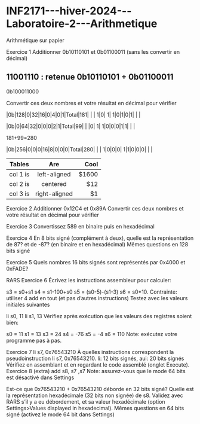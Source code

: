 # INF2171---hiver-2024---Laboratoire-2---Arithmetique

Arithmétique sur papier

Exercice 1
Additionner 0b10110101 et 0b01100011 (sans les convertir en décimal)

   11001110 : retenue
 0b10110101 +
 0b01100011
-------------
0b100011000

Convertir ces deux nombres et votre résultat en décimal pour vérifier

|0b|128|0|32|16|0|4|0|1|Total|181|
|  |  1|0| 1| 1|0|1|0|1|     |   |

|0b|0|64|32|0|0|0|2|1|Total|99|
|  |0| 1| 1|0|0|0|1|1|     |  |

181+99=280

|0b|256|0|0|0|16|8|0|0|0|Total|280|
|  |  1|0|0|0| 1|1|0|0|0|     |   |

| Tables   |      Are      |  Cool |
|----------|:-------------:|------:|
| col 1 is |  left-aligned | $1600 |
| col 2 is |    centered   |   $12 |
| col 3 is | right-aligned |    $1 |

Exercice 2
Additionner 0x12C4 et 0x89A
Convertir ces deux nombres et votre résultat en décimal pour vérifier

Exercice 3
Convertissez 589 en binaire puis en hexadécimal

Exercice 4
En 8 bits signé (complément à deux), quelle est la représentation de 87? et de -87? (en binaire et en hexadécimal)
Mêmes questions en 128 bits signé

Exercice 5
Quels nombres 16 bits signés sont représentés par 0x4000 et 0xFADE?

RARS
Exercice 6
Écrivez les instructions assembleur pour calculer:

s3 = s0+s1
s4 = s1-100+s0
s5 = (s0-5)-(s1-3)
s6 = s0*10. Contrainte: utiliser 4 add en tout (et pas d’autres instructions)
Testez avec les valeurs initiales suivantes

li s0, 11
li s1, 13
Vérifiez après exécution que les valeurs des registres soient bien:

s0 = 11
s1 = 13
s3 = 24
s4 = -76
s5 = -4
s6 = 110
Note: exécutez votre programme pas à pas.

Exercice 7
li s7, 0x76543210
À quelles instructions correspondent la pseudoinstruction li s7, 0x76543210.
li: 12 bits signés, aui: 20 bits signés
Vérifiez en assemblant et en regardant le code assemblé (onglet Execute).
Exercice 8 (extra)
add s8, s7 ,s7
Note: assurez-vous que le mode 64 bits est désactivé dans Settings

Est-ce que 0x76543210 + 0x76543210 déborde en 32 bits signé?
Quelle est la représentation hexadécimale (32 bits non signée) de s8.
Validez avec RARS s’il y a eu débordement, et sa valeur hexadécimale (option Settings>Values displayed in hexadecimal).
Mêmes questions en 64 bits signé (activez le mode 64 bit dans Settings)